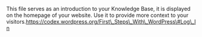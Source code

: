 This file serves as an introduction to your Knowledge Base, it is displayed on the homepage of your website. Use it to provide more context to your visitors.https://codex.wordpress.org/First\_Steps\_With\_WordPress\#Log\_In

